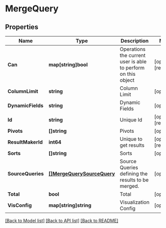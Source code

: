 # MergeQuery

## Properties

Name | Type | Description | Notes
------------ | ------------- | ------------- | -------------
**Can** | **map[string]bool** | Operations the current user is able to perform on this object | [optional] [readonly] 
**ColumnLimit** | **string** | Column Limit | [optional] 
**DynamicFields** | **string** | Dynamic Fields | [optional] 
**Id** | **string** | Unique Id | [optional] [readonly] 
**Pivots** | **[]string** | Pivots | [optional] 
**ResultMakerId** | **int64** | Unique to get results | [optional] [readonly] 
**Sorts** | **[]string** | Sorts | [optional] 
**SourceQueries** | [**[]MergeQuerySourceQuery**](MergeQuerySourceQuery.md) | Source Queries defining the results to be merged. | [optional] 
**Total** | **bool** | Total | [optional] 
**VisConfig** | **map[string]string** | Visualization Config | [optional] 

[[Back to Model list]](../README.md#documentation-for-models) [[Back to API list]](../README.md#documentation-for-api-endpoints) [[Back to README]](../README.md)


